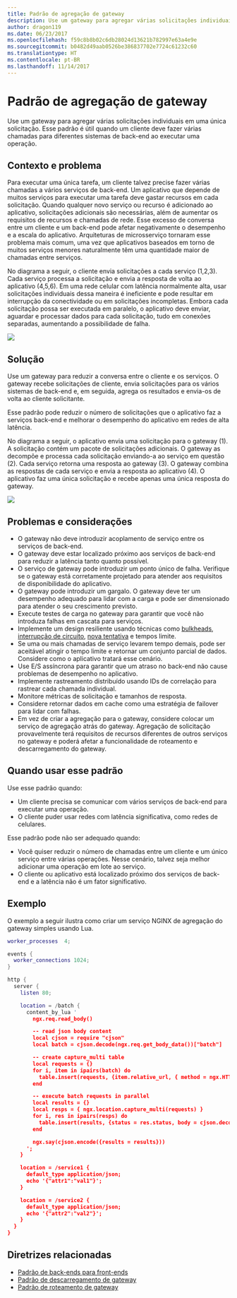 ```yaml
---
title: Padrão de agregação de gateway
description: Use um gateway para agregar várias solicitações individuais em uma única solicitação.
author: dragon119
ms.date: 06/23/2017
ms.openlocfilehash: f59c8b8b02c6db28024d13621b782997e63a4e9e
ms.sourcegitcommit: b0482d49aab0526be386837702e7724c61232c60
ms.translationtype: HT
ms.contentlocale: pt-BR
ms.lasthandoff: 11/14/2017
---
```

# <a name="gateway-aggregation-pattern"></a>Padrão de agregação de gateway

Use um gateway para agregar várias solicitações individuais em uma única solicitação. Esse padrão é útil quando um cliente deve fazer várias chamadas para diferentes sistemas de back-end ao executar uma operação.

## <a name="context-and-problem"></a>Contexto e problema

Para executar uma única tarefa, um cliente talvez precise fazer várias chamadas a vários serviços de back-end. Um aplicativo que depende de muitos serviços para executar uma tarefa deve gastar recursos em cada solicitação. Quando qualquer novo serviço ou recurso é adicionado ao aplicativo, solicitações adicionais são necessárias, além de aumentar os requisitos de recursos e chamadas de rede. Esse excesso de conversa entre um cliente e um back-end pode afetar negativamente o desempenho e a escala do aplicativo.  Arquiteturas de microsserviço tornaram esse problema mais comum, uma vez que aplicativos baseados em torno de muitos serviços menores naturalmente têm uma quantidade maior de chamadas entre serviços. 

No diagrama a seguir, o cliente envia solicitações a cada serviço (1,2,3). Cada serviço processa a solicitação e envia a resposta de volta ao aplicativo (4,5,6). Em uma rede celular com latência normalmente alta, usar solicitações individuais dessa maneira é ineficiente e pode resultar em interrupção da conectividade ou em solicitações incompletas. Embora cada solicitação possa ser executada em paralelo, o aplicativo deve enviar, aguardar e processar dados para cada solicitação, tudo em conexões separadas, aumentando a possibilidade de falha.

![](./_images/gateway-aggregation-problem.png) 

## <a name="solution"></a>Solução

Use um gateway para reduzir a conversa entre o cliente e os serviços. O gateway recebe solicitações de cliente, envia solicitações para os vários sistemas de back-end e, em seguida, agrega os resultados e envia-os de volta ao cliente solicitante.

Esse padrão pode reduzir o número de solicitações que o aplicativo faz a serviços back-end e melhorar o desempenho do aplicativo em redes de alta latência.

No diagrama a seguir, o aplicativo envia uma solicitação para o gateway (1). A solicitação contém um pacote de solicitações adicionais. O gateway as decompõe e processa cada solicitação enviando-a ao serviço em questão (2). Cada serviço retorna uma resposta ao gateway (3). O gateway combina as respostas de cada serviço e envia a resposta ao aplicativo (4). O aplicativo faz uma única solicitação e recebe apenas uma única resposta do gateway.

![](./_images/gateway-aggregation.png)

## <a name="issues-and-considerations"></a>Problemas e considerações

- O gateway não deve introduzir acoplamento de serviço entre os serviços de back-end.
- O gateway deve estar localizado próximo aos serviços de back-end para reduzir a latência tanto quanto possível.
- O serviço de gateway pode introduzir um ponto único de falha. Verifique se o gateway está corretamente projetado para atender aos requisitos de disponibilidade do aplicativo.
- O gateway pode introduzir um gargalo. O gateway deve ter um desempenho adequado para lidar com a carga e pode ser dimensionado para atender o seu crescimento previsto.
- Execute testes de carga no gateway para garantir que você não introduza falhas em cascata para serviços.
- Implemente um design resiliente usando técnicas como [bulkheads][bulkhead], [interrupção de circuito][circuit-breaker], [nova tentativa][retry] e tempos limite.
- Se uma ou mais chamadas de serviço levarem tempo demais, pode ser aceitável atingir o tempo limite e retornar um conjunto parcial de dados. Considere como o aplicativo tratará esse cenário.
- Use E/S assíncrona para garantir que um atraso no back-end não cause problemas de desempenho no aplicativo.
- Implemente rastreamento distribuído usando IDs de correlação para rastrear cada chamada individual.
- Monitore métricas de solicitação e tamanhos de resposta.
- Considere retornar dados em cache como uma estratégia de failover para lidar com falhas.
- Em vez de criar a agregação para o gateway, considere colocar um serviço de agregação atrás do gateway. Agregação de solicitação provavelmente terá requisitos de recursos diferentes de outros serviços no gateway e poderá afetar a funcionalidade de roteamento e descarregamento do gateway.

## <a name="when-to-use-this-pattern"></a>Quando usar esse padrão

Use esse padrão quando:

- Um cliente precisa se comunicar com vários serviços de back-end para executar uma operação.
- O cliente puder usar redes com latência significativa, como redes de celulares.

Esse padrão pode não ser adequado quando:

- Você quiser reduzir o número de chamadas entre um cliente e um único serviço entre várias operações. Nesse cenário, talvez seja melhor adicionar uma operação em lote ao serviço.
- O cliente ou aplicativo está localizado próximo dos serviços de back-end e a latência não é um fator significativo.

## <a name="example"></a>Exemplo

O exemplo a seguir ilustra como criar um serviço NGINX de agregação do gateway simples usando Lua.

```lua
worker_processes  4;

events {
  worker_connections 1024;
}

http {
  server {
    listen 80;

    location = /batch {
      content_by_lua '
        ngx.req.read_body()

        -- read json body content
        local cjson = require "cjson"
        local batch = cjson.decode(ngx.req.get_body_data())["batch"]

        -- create capture_multi table
        local requests = {}
        for i, item in ipairs(batch) do
          table.insert(requests, {item.relative_url, { method = ngx.HTTP_GET}})
        end

        -- execute batch requests in parallel
        local results = {}
        local resps = { ngx.location.capture_multi(requests) }
        for i, res in ipairs(resps) do
          table.insert(results, {status = res.status, body = cjson.decode(res.body), header = res.header})
        end

        ngx.say(cjson.encode({results = results}))
      ';
    }

    location = /service1 {
      default_type application/json;
      echo '{"attr1":"val1"}';
    }

    location = /service2 {
      default_type application/json;
      echo '{"attr2":"val2"}';
    }
  }
}
```

## <a name="related-guidance"></a>Diretrizes relacionadas

- [Padrão de back-ends para front-ends](./backends-for-frontends.md)
- [Padrão de descarregamento de gateway](./gateway-offloading.md)
- [Padrão de roteamento de gateway](./gateway-routing.md)

[bulkhead]: ./bulkhead.md
[circuit-breaker]: ./circuit-breaker.md
[retry]: ./retry.md